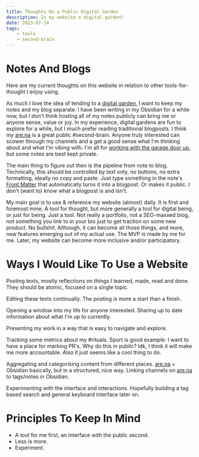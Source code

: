 ```yaml
---
title: Thoughts On a Public Digital Garden
description: Is my website a digital garden?
date: 2023-07-14
tags:
    - tools
    - second-brain
---
```

# Notes And Blogs
Here are my current thoughts on this website in relation to other tools-for-thought I enjoy using.

As much I love the idea of tending to a [digital garden](), I want to keep my notes and my blog separate. I have been writing in my Obsidian for a while now, but I don't think hosting all of my notes publicly can bring me or anyone sense, value or joy. In my experience, digital gardens are fun to explore for a while, but I much prefer reading traditional blogposts. I think my [are.na](https://are.na/danielgalis) is a great public #second-brain. Anyone truly interested can scower through my channels and a get a good sense what I'm thinking about and what I'm vibing with. I'm all for [working with the garage door up](https://notes.andymatuschak.org/Work_with_the_garage_door_up), but some notes are best kept private.

The main thing to figure out then is the pipeline from note to blog. Technically, this should be controlled by text only, no buttons, no extra formatting, ideally no copy and paste. Just type something in the note's [Front Matter](https://frontmatter.codes/docs/markdown) that automatically turns it into a blogpost. Or makes it public. I don't (want to) know what a blogpost is and isn't.

My main goal is to use & reference my website (almost) daily. It is first and foremost mine. A tool for thought, but more generally a tool for digital being, or just for being. Just a tool. Not really a portfolio, not a SEO-maxxed blog, not something you link to in your bio just to get traction on some new product. No bullshit. Although, it can become all those things, and more, new features emerging out of my actual use. The MVP is made by me for me. Later, my website can become more inclusive and/or participatory.

# Ways I Would Like To Use a Website
Posting texts, mostly reflections on things I learned, made, read and done. They should be atomic, focused on a single topic.

Editing these texts continually. The posting is more a start than a finish.

Opening a window into my life for anyone interested. Sharing up to date information about what I'm up to currently.

Presenting my work in a way that is easy to navigate and explore.

Tracking some metrics about my #rituals. Sport is good example: I want to have a place for marking PR's. Why do this in public? Idk, I think it will make me more accountable. Also it just seems like a cool thing to do.

Aggregating and categorising content from different places. [are.na](https://are.na/danielgalis) + Obsidian basically, but in a structured, nice way. Linking channels on [are.na](https://are.na/danielgalis) to tags/notes in Obsidian.

Experimenting with the interface and interactions. Hopefully building a tag based search and general keyboard interface later on.

# Principles To Keep In Mind
- A tool for me first, an interface with the public second.
- Less is more.
- Experiment.